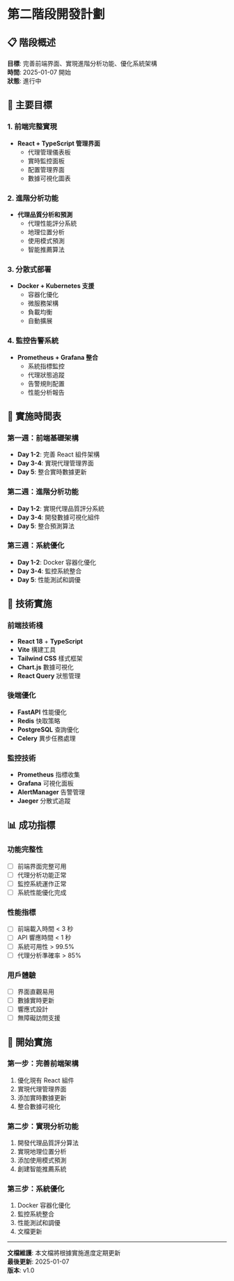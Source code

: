 # 第二階段開發計劃

## 📋 階段概述

**目標**: 完善前端界面、實現進階分析功能、優化系統架構  
**時間**: 2025-01-07 開始  
**狀態**: 進行中

## 🎯 主要目標

### 1. 前端完整實現

- **React + TypeScript 管理界面**
  - 代理管理儀表板
  - 實時監控面板
  - 配置管理界面
  - 數據可視化圖表

### 2. 進階分析功能

- **代理品質分析和預測**
  - 代理性能評分系統
  - 地理位置分析
  - 使用模式預測
  - 智能推薦算法

### 3. 分散式部署

- **Docker + Kubernetes 支援**
  - 容器化優化
  - 微服務架構
  - 負載均衡
  - 自動擴展

### 4. 監控告警系統

- **Prometheus + Grafana 整合**
  - 系統指標監控
  - 代理狀態追蹤
  - 告警規則配置
  - 性能分析報告

## 📅 實施時間表

### 第一週：前端基礎架構

- **Day 1-2**: 完善 React 組件架構
- **Day 3-4**: 實現代理管理界面
- **Day 5**: 整合實時數據更新

### 第二週：進階分析功能

- **Day 1-2**: 實現代理品質評分系統
- **Day 3-4**: 開發數據可視化組件
- **Day 5**: 整合預測算法

### 第三週：系統優化

- **Day 1-2**: Docker 容器化優化
- **Day 3-4**: 監控系統整合
- **Day 5**: 性能測試和調優

## 🔧 技術實施

### 前端技術棧

- **React 18** + **TypeScript**
- **Vite** 構建工具
- **Tailwind CSS** 樣式框架
- **Chart.js** 數據可視化
- **React Query** 狀態管理

### 後端優化

- **FastAPI** 性能優化
- **Redis** 快取策略
- **PostgreSQL** 查詢優化
- **Celery** 異步任務處理

### 監控技術

- **Prometheus** 指標收集
- **Grafana** 可視化面板
- **AlertManager** 告警管理
- **Jaeger** 分散式追蹤

## 📊 成功指標

### 功能完整性

- [ ] 前端界面完整可用
- [ ] 代理分析功能正常
- [ ] 監控系統運作正常
- [ ] 系統性能優化完成

### 性能指標

- [ ] 前端載入時間 < 3 秒
- [ ] API 響應時間 < 1 秒
- [ ] 系統可用性 > 99.5%
- [ ] 代理分析準確率 > 85%

### 用戶體驗

- [ ] 界面直觀易用
- [ ] 數據實時更新
- [ ] 響應式設計
- [ ] 無障礙訪問支援

## 🚀 開始實施

### 第一步：完善前端架構

1. 優化現有 React 組件
2. 實現代理管理界面
3. 添加實時數據更新
4. 整合數據可視化

### 第二步：實現分析功能

1. 開發代理品質評分算法
2. 實現地理位置分析
3. 添加使用模式預測
4. 創建智能推薦系統

### 第三步：系統優化

1. Docker 容器化優化
2. 監控系統整合
3. 性能測試和調優
4. 文檔更新

---

**文檔維護**: 本文檔將根據實施進度定期更新  
**最後更新**: 2025-01-07  
**版本**: v1.0
